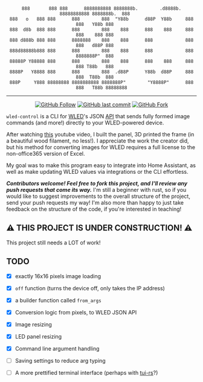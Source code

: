 <div align="center">

```
  
888       888 888      8888888888 8888888b.        .d8888b.  88888888888 8888888b.  888     
888   o   888 888      888        888  "Y88b      d88P  Y88b     888     888   Y88b 888     
888  d8b  888 888      888        888    888      888    888     888     888    888 888     
888 d888b 888 888      8888888    888    888      888            888     888   d88P 888     
888d88888b888 888      888        888    888      888            888     8888888P"  888     
88888P Y88888 888      888        888    888      888    888     888     888 T88b   888     
8888P   Y8888 888      888        888  .d88P      Y88b  d88P     888     888  T88b  888     
888P     Y888 88888888 8888888888 8888888P"        "Y8888P"      888     888   T88b 88888888

```

</div>

------
<div align="center">

[![GitHub Follow](https://img.shields.io/github/stars/deepchris/wled_control?label=Github+Stars&amp;logo=Github&amp;style=social)](https://github.com/deepchris) 
[![GitHub last commit](https://img.shields.io/github/last-commit/deepchris/wled_control?style=flat-square)](https://github.com/deepchris) 
[![GitHub Fork](https://img.shields.io/github/forks/deepchris/wled_control?label=Fork%20Me%21&style=social)](https://github.com/deepchris/wled_control/fork) 

</div>


`wled-control` is a CLI for [WLED](https://github.com/Aircoookie/WLED)'s JSON [API](https://kno.wled.ge/interfaces/json-api/) that sends fully formed image commands (and more!) directly to your WLED-powered device.

After watching [this](https://www.youtube.com/watch?v=WSex5f1qzH8) youtube video, I built the panel, 3D printed the frame (in a beautiful wood filament, no less!). I appreciate the work the creator did, but his method for converting images for WLED requires a full license to the non-office365 version of Excel. 

My goal was to make this program easy to integrate into Home Assistant, as well as make updating WLED values via integrations or the CLI effortless.

***Contributors welcome! Feel free to fork this project, and I'll review any push requests that come its way.*** I'm still a beginner with rust, so if you would like to suggest improvements to the overall structure of the project, send your push requests my way! I'm also more than happy to just take feedback on the structure of the code, if you're interested in teaching!

## ⚠️ THIS PROJECT IS UNDER CONSTRUCTION! ⚠️

This project still needs a LOT of work!

## TODO

- [x] exactly 16x16 pixels image loading
- [x] `off` function (turns the device off, only takes the IP address)
- [x] a builder function called `from_args`
- [x] Conversion logic from pixels, to WLED JSON API
- [x] Image resizing
- [x] LED panel resizing
- [x] Command line argument handling
- [ ] Saving settings to reduce arg typing
- [ ] A more prettified terminal interface (perhaps with [tui-rs](https://github.com/fdehau/tui-rs)?)

